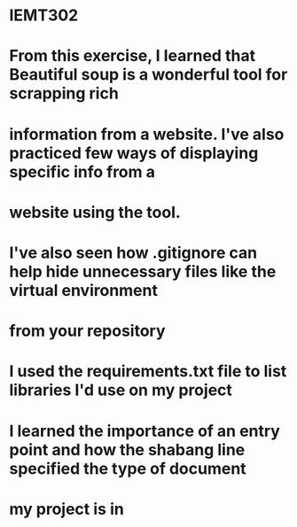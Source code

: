 # IEMT302
# From this exercise, I learned that Beautiful soup is a wonderful tool for scrapping rich 
# information from a website. I've also practiced few ways of displaying specific info from a 
# website using the tool.
# I've also seen how .gitignore can help hide unnecessary files like the virtual environment
# from your repository
# I used the requirements.txt file to list libraries I'd use on my project
# I learned the importance of an entry point and how the shabang line specified the type of document 
# my project is in